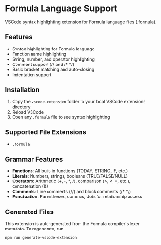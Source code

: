 # Formula Language Support

VSCode syntax highlighting extension for Formula language files (.formula).

## Features

- Syntax highlighting for Formula language
- Function name highlighting
- String, number, and operator highlighting  
- Comment support (// and /* */)
- Basic bracket matching and auto-closing
- Indentation support

## Installation

1. Copy the `vscode-extension` folder to your local VSCode extensions directory
2. Reload VSCode
3. Open any `.formula` file to see syntax highlighting

## Supported File Extensions

- `.formula`

## Grammar Features

- **Functions**: All built-in functions (TODAY, STRING, IF, etc.)
- **Literals**: Numbers, strings, booleans (TRUE/FALSE/NULL)
- **Operators**: Arithmetic (+, -, *, /), comparison (>, <, =, etc.), concatenation (&)
- **Comments**: Line comments (//) and block comments (/* */)
- **Punctuation**: Parentheses, commas, dots for relationship access

## Generated Files

This extension is auto-generated from the Formula compiler's lexer metadata.
To regenerate, run:

```bash
npm run generate-vscode-extension
```
